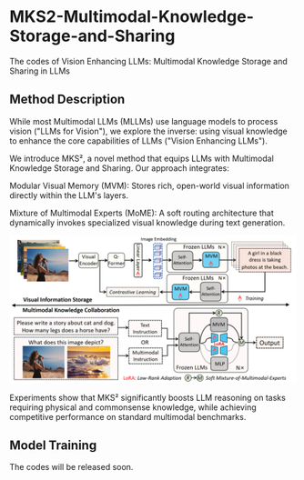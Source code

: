 # MKS2-Multimodal-Knowledge-Storage-and-Sharing
The codes of Vision Enhancing LLMs: Multimodal Knowledge Storage and Sharing in LLMs


## Method Description

While most Multimodal LLMs (MLLMs) use language models to process vision ("LLMs for Vision"), we explore the inverse: using visual knowledge to enhance the core capabilities of LLMs ("Vision Enhancing LLMs").

We introduce MKS², a novel method that equips LLMs with Multimodal Knowledge Storage and Sharing. Our approach integrates:

Modular Visual Memory (MVM): Stores rich, open-world visual information directly within the LLM's layers.

Mixture of Multimodal Experts (MoME): A soft routing architecture that dynamically invokes specialized visual knowledge during text generation.

![The detailed architecture of MKS2](/figures/model_new.png)

Experiments show that MKS² significantly boosts LLM reasoning on tasks requiring physical and commonsense knowledge, while achieving competitive performance on standard multimodal benchmarks.

## Model Training

The codes will be released soon.
